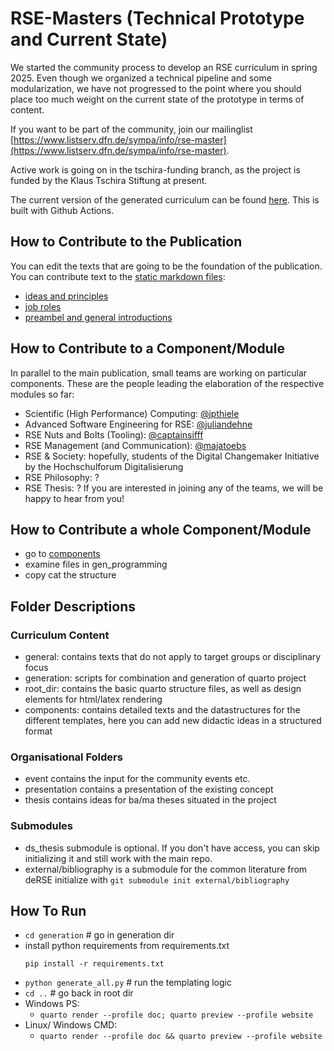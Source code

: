 # RSE-Masters (Technical Prototype and Current State)

We started the community process to develop an RSE curriculum in spring 2025. Even though we organized a technical pipeline and some modularization, we have not progressed to the point where you should place too much weight on the current state of the prototype in terms of content. 

If you want to be part of the community, join our mailinglist [https://www.listserv.dfn.de/sympa/info/rse-master](https://www.listserv.dfn.de/sympa/info/rse-master).

Active work is going on in the tschira-funding branch, as the project is funded by the Klaus Tschira Stiftung at present. 

The current version of the generated curriculum can be found [here](https://the-teachingrse-project.github.io/RSE-Masters/). This is built with Github Actions.


## How to Contribute to the Publication

You can edit the texts that are going to be the foundation of the publication. You can contribute text to the [static markdown files](https://github.com/the-teachingRSE-project/RSE-Masters/tree/main/general):

- [ideas and principles](https://github.com/the-teachingRSE-project/RSE-Masters/blob/main/general/ideas.qmd)
- [job roles](https://github.com/the-teachingRSE-project/RSE-Masters/blob/main/general/job_roles.qmd)
- [preambel and general introductions](https://github.com/the-teachingRSE-project/RSE-Masters/blob/main/general/preambel_general.qmd)


## How to Contribute to a Component/Module
In parallel to the main publication, small teams are working on particular components. These are the people leading the elaboration of the respective modules so far:
- Scientific (High Performance) Computing: [@jpthiele](https://github.com/jpthiele)
- Advanced Software Engineering for RSE: [@juliandehne](https://github.com/juliandehne)
- RSE Nuts and Bolts (Tooling): [@captainsifff](https://github.com/CaptainSifff)
- RSE Management (and Communication): [@majatoebs](https://github.com/MajaToebs)
- RSE & Society: hopefully, students of the Digital Changemaker Initiative by the Hochschulforum Digitalisierung
- RSE Philosophy: ?
- RSE Thesis: ?
If you are interested in joining any of the teams, we will be happy to hear from you!


## How to Contribute a whole Component/Module

- go to [components](https://github.com/the-teachingRSE-project/RSE-Masters/tree/main/components) 
- examine files in gen_programming 
- copy cat the structure


## Folder Descriptions

### Curriculum Content

- general: contains texts that do not apply to target groups or disciplinary focus
- generation: scripts for combination and generation of quarto project
- root_dir: contains the basic quarto structure files, as well as design elements for html/latex rendering
- components: contains detailed texts and the datastructures for the different templates, here you can add new didactic ideas in a structured format

### Organisational Folders

- event contains the input for the community events etc.
- presentation contains a presentation of the existing concept
- thesis contains ideas for ba/ma theses situated in the project


### Submodules

- ds_thesis submodule is optional. If you don't have access, you can skip initializing it and still work with the main repo.
- external/bibliography is a submodule for the common literature from deRSE
  initialize with `git submodule init external/bibliography`


## How To Run

- `cd generation` # go in generation dir
- install python requirements from requirements.txt
  ```
  pip install -r requirements.txt
  ```
- `python generate_all.py` # run the templating logic
- `cd ..` # go back in root dir
- Windows PS:
  - `quarto render --profile doc; quarto preview --profile website`
- Linux/ Windows CMD:
  - `quarto render --profile doc && quarto preview --profile website`
